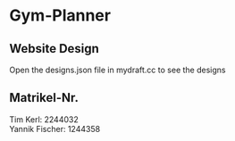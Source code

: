# Gym-Planner

## Website Design
Open the designs.json file in mydraft.cc to see the designs

## Matrikel-Nr.
Tim Kerl: 2244032 <br>
Yannik Fischer: 1244358
